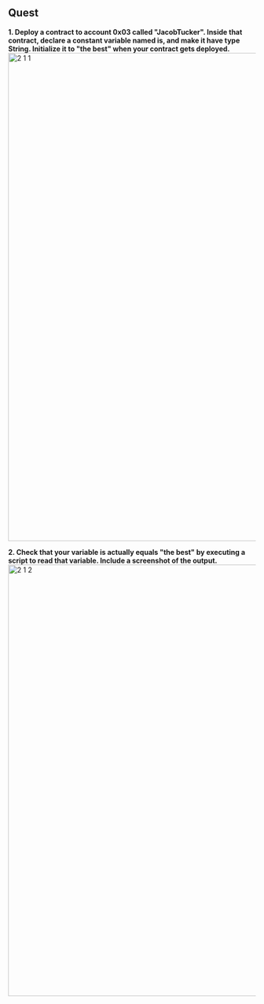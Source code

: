 ## Quest

**1. Deploy a contract to account 0x03 called "JacobTucker". Inside that contract, declare a constant variable named is, and make it have type String. Initialize it to "the best" when your contract gets deployed.**
<img width="991" alt="2 1 1" src="https://user-images.githubusercontent.com/111278229/188796174-586d0819-2919-49e4-8cc9-99e930eb2f3e.png">

**2. Check that your variable is actually equals "the best" by executing a script to read that variable. Include a screenshot of the output.**
<img width="876" alt="2 1 2" src="https://user-images.githubusercontent.com/111278229/188796190-01f39e5b-ee28-4b67-897d-2577136bfbcd.png">
